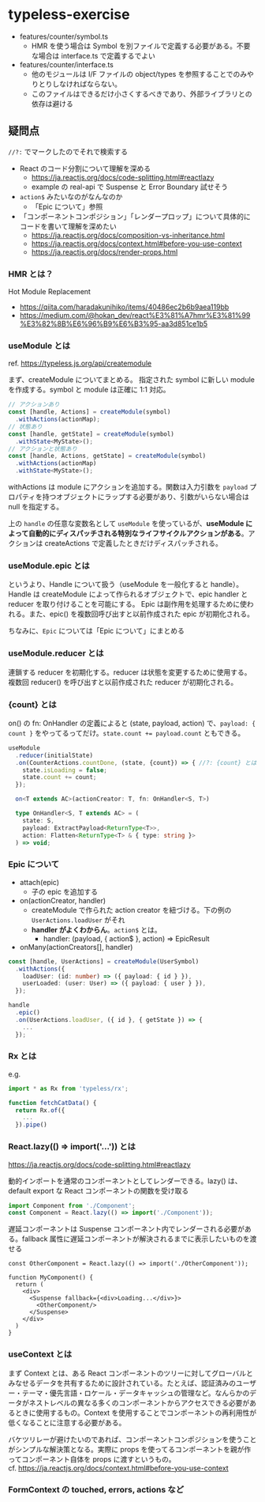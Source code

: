 # typeless-exercise

* features/counter/symbol.ts
    * HMR を使う場合は Symbol を別ファイルで定義する必要がある。不要な場合は interface.ts で定義するでよい
* features/counter/interface.ts
    * 他のモジュールは I/F ファイルの object/types を参照することでのみやりとりしなければならない。
    * このファイルはできるだけ小さくするべきであり、外部ライブラリとの依存は避ける

## 疑問点
`//?:` でマークしたのでそれで検索する

* React のコード分割について理解を深める
  * https://ja.reactjs.org/docs/code-splitting.html#reactlazy
  * example の real-api で Suspense と Error Boundary 試せそう
* `action$` みたいなのがなんなのか
  * 「Epic について」参照
* 「コンポーネントコンポジション」「レンダープロップ」について具体的にコードを書いて理解を深めたい
  * https://ja.reactjs.org/docs/composition-vs-inheritance.html
  * https://ja.reactjs.org/docs/context.html#before-you-use-context
  * https://ja.reactjs.org/docs/render-props.html

### HMR とは？
Hot Module Replacement
* https://qiita.com/haradakunihiko/items/40486ec2b6b9aea119bb
* https://medium.com/@hokan_dev/react%E3%81%A7hmr%E3%81%99%E3%82%8B%E6%96%B9%E6%B3%95-aa3d851ce1b5

### useModule とは
ref. https://typeless.js.org/api/createmodule

まず、createModule についてまとめる。 指定された symbol に新しい module を作成する。symbol と module は正確に 1:1 対応。 

```ts
// アクションあり
const [handle, Actions] = createModule(symbol)
  .withActions(actionMap);
// 状態あり
const [handle, getState] = createModule(symbol)
  .withState<MyState>();
// アクションと状態あり
const [handle, Actions, getState] = createModule(symbol)
  .withActions(actionMap)
  .withState<MyState>();
```

withActions は module にアクションを追加する。関数は入力引数を `payload` プロパティを持つオブジェクトにラップする必要があり、引数がいらない場合は null を指定する。

上の `handle` の任意な変数名として `useModule` を使っているが、**useModule によって自動的にディスパッチされる特別なライフサイクルアクションがある**。アクションは createActions で定義したときだけディスパッチされる。

### useModule.epic とは
というより、Handle について扱う（useModule を一般化すると handle）。Handle は createModule によって作られるオブジェクトで、epic handler と reducer を取り付けることを可能にする。 Epic は副作用を処理するために使われる。また、epic() を複数回呼び出すと以前作成された epic が初期化される。

ちなみに、`Epic` については「Epic について」にまとめる

### useModule.reducer とは
連鎖する reducer を初期化する。reducer は状態を変更するために使用する。複数回 reducer() を呼び出すと以前作成された reducer が初期化される。

### {count} とは

on() の fn: OnHandler の定義によると (state, payload, action) で、`payload: { count }` をやってるってだけ。`state.count += payload.count` ともできる。

```ts
useModule
  .reducer(initialState)
  .on(CounterActions.countDone, (state, {count}) => { //?: {count} とは
    state.isLoading = false;
    state.count += count;
  });
```

```ts
  on<T extends AC>(actionCreator: T, fn: OnHandler<S, T>)

  type OnHandler<S, T extends AC> = (
    state: S,
    payload: ExtractPayload<ReturnType<T>>,
    action: Flatten<ReturnType<T> & { type: string }>
  ) => void;
```

### Epic について

* attach(epic)
  * 子の epic を追加する
* on(actionCreator, handler)
  * createModule で作られた action creator を紐づける。下の例の `UserActions.loadUser` がそれ
  * **handler がよくわからん**。`action$` とは。
    * handler: (payload, { action$ }, action) => EpicResult
* onMany(actionCreators[], handler)

```ts
const [handle, UserActions] = createModule(UserSymbol)
  .withActions({
    loadUser: (id: number) => ({ payload: { id } }),
    userLoaded: (user: User) => ({ payload: { user } }),
  });

handle
  .epic()
  .on(UserActions.loadUser, ({ id }, { getState }) => {
    ...
  });
```

### Rx とは
e.g. 

```ts
import * as Rx from 'typeless/rx';

function fetchCatData() {
  return Rx.of({
    ...
  }).pipe()
```

### React.lazy(() => import('...')) とは

https://ja.reactjs.org/docs/code-splitting.html#reactlazy

動的インポートを通常のコンポーネントとしてレンダーできる。lazy() は、default export な React コンポーネントの関数を受け取る
```ts
import Component from './Component';
const Component = React.lazy(() => import('./Component')); 
```

遅延コンポーネントは Suspense コンポーネント内でレンダーされる必要がある。fallback 属性に遅延コンポーネントが解決されるまでに表示したいものを渡せる
```tsx
const OtherComponent = React.lazy(() => import('./OtherComponent'));

function MyComponent() {
  return (
    <div>
      <Suspense fallback={<div>Loading...</div>}>
        <OtherComponent/>
      </Suspense>
    </div>
  )
}
```

### useContext とは
まず Context とは、ある React コンポーネントのツリーに対してグローバルとみなせるデータを共有するために設計されている。たとえば、認証済みのユーザー・テーマ・優先言語・ロケール・データキャッシュの管理など。なんらかのデータがネストレベルの異なる多くのコンポーネントからアクセスできる必要があるときに使用するもの。Context を使用することでコンポーネントの再利用性が低くなることに注意する必要がある。

バケツリレーが避けたいのであれば、コンポーネントコンポジションを使うことがシンプルな解決策となる。実際に props を使ってるコンポーネントを親が作ってコンポーネント自体を props に渡すというもの。 \
cf. https://ja.reactjs.org/docs/context.html#before-you-use-context


### FormContext の touched, errors, actions など
